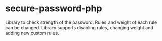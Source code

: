 # secure-password-php

Library to check strength of the password. Rules and weight of each rule can be changed. Library supports disabling rules, changing weight and adding new custom rules.
